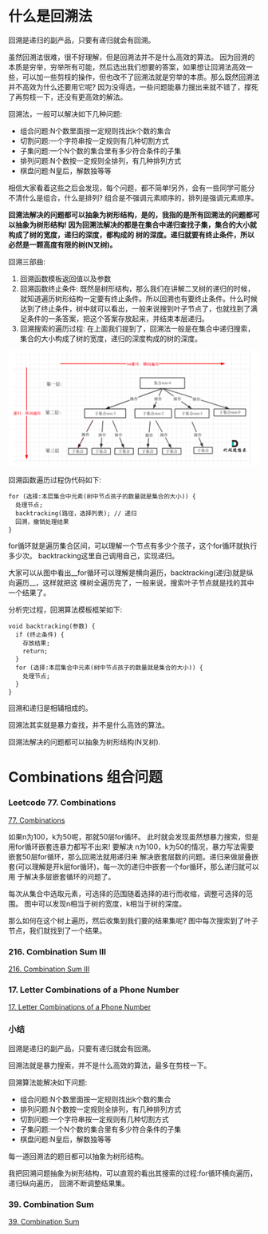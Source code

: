 # 什么是回溯法

回溯是递归的副产品，只要有递归就会有回溯。

虽然回溯法很难，很不好理解，但是回溯法并不是什么高效的算法。 因为回溯的本质是穷举，穷举所有可能，然后选出我们想要的答案，如果想让回溯法高效一些，可以加一些剪枝的操作，但也改不了回溯法就是穷举的本质。那么既然回溯法并不高效为什么还要用它呢? 因为没得选，一些问题能暴力搜出来就不错了，撑死了再剪枝一下，还没有更高效的解法。

回溯法，一般可以解决如下几种问题:  
* 组合问题:N个数里面按一定规则找出k个数的集合   
* 切割问题:一个字符串按一定规则有几种切割方式   
* 子集问题:一个N个数的集合里有多少符合条件的子集   
* 排列问题:N个数按一定规则全排列，有几种排列方式   
* 棋盘问题:N皇后，解数独等等  

相信大家看着这些之后会发现，每个问题，都不简单!另外，会有一些同学可能分不清什么是组合，什么是排列? 组合是不强调元素顺序的，排列是强调元素顺序。

__回溯法解决的问题都可以抽象为树形结构，是的，我指的是所有回溯法的问题都可以抽象为树形结构! 因为回溯法解决的都是在集合中递归查找子集，集合的大小就构成了树的宽度，递归的深度，都构成的 树的深度。递归就要有终止条件，所以必然是一颗高度有限的树(N叉树)。__

回溯三部曲: 
1. 回溯函数模板返回值以及参数  
2. 回溯函数终止条件: 既然是树形结构，那么我们在讲解二叉树的递归的时候，就知道遍历树形结构一定要有终止条件。所以回溯也有要终止条件。什么时候达到了终止条件，树中就可以看出，一般来说搜到叶子节点了，也就找到了满足条件的一条答案，把这个答案存放起来，并结束本层递归。
3. 回溯搜索的遍历过程: 在上面我们提到了，回溯法一般是在集合中递归搜索，集合的大小构成了树的宽度，递归的深度构成的树的深度。

<img src="https://github.com/Lelouch-Lamperouge-Code-Geass/LeetCode/blob/master/Problems%20arranged%20by%20algorithm/Figures/%E5%9B%9E%E6%BA%AF%E6%B3%95%20-%20%E6%A0%91.png">

回溯函数遍历过程伪代码如下:

```
for (选择:本层集合中元素(树中节点孩子的数量就是集合的大小)) { 
  处理节点;
  backtracking(路径，选择列表); // 递归
  回溯，撤销处理结果
}
```

for循环就是遍历集合区间，可以理解一个节点有多少个孩子，这个for循环就执行多少次。 backtracking这里自己调用自己，实现递归。

大家可以从图中看出__for循环可以理解是横向遍历，backtracking(递归)就是纵向遍历__，这样就把这 棵树全遍历完了，一般来说，搜索叶子节点就是找的其中一个结果了。

分析完过程，回溯算法模板框架如下:

```
void backtracking(参数) { 
  if (终止条件) {
    存放结果;
    return; 
  }
  for (选择:本层集合中元素(树中节点孩子的数量就是集合的大小)) { 
    处理节点;
  } 
}
```

回溯和递归是相辅相成的。

回溯法其实就是暴力查找，并不是什么高效的算法。

回溯法解决的问题都可以抽象为树形结构(N叉树).

# Combinations 组合问题

### Leetcode 77. Combinations


[77. Combinations](https://leetcode.com/problems/combinations/)

如果n为100，k为50呢，那就50层for循环。 此时就会发现虽然想暴力搜索，但是用for循环嵌套连暴力都写不出来! 要解决 n为100，k为50的情况，暴力写法需要嵌套50层for循环，那么回溯法就用递归来 解决嵌套层数的问题。递归来做层叠嵌套(可以理解是开k层for循环)，每一次的递归中嵌套一个for循环，那么递归就可以用 于解决多层嵌套循环的问题了。

每次从集合中选取元素，可选择的范围随着选择的进行而收缩，调整可选择的范围。 图中可以发现n相当于树的宽度，k相当于树的深度。

那么如何在这个树上遍历，然后收集到我们要的结果集呢? 图中每次搜索到了叶子节点，我们就找到了一个结果。

### 216. Combination Sum III

[216. Combination Sum III](https://leetcode.com/problems/combination-sum-iii/)

### 17. Letter Combinations of a Phone Number

[17. Letter Combinations of a Phone Number](https://leetcode.com/problems/letter-combinations-of-a-phone-number/)

### 小结

回溯是递归的副产品，只要有递归就会有回溯。 

回溯法就是暴力搜索，并不是什么高效的算法，最多在剪枝一下。 

回溯算法能解决如下问题:
* 组合问题:N个数里面按一定规则找出k个数的集合 
* 排列问题:N个数按一定规则全排列，有几种排列方式 
* 切割问题:一个字符串按一定规则有几种切割方式 
* 子集问题:一个N个数的集合里有多少符合条件的子集 
* 棋盘问题:N皇后，解数独等等

每一道回溯法的题目都可以抽象为树形结构。

我把回溯问题抽象为树形结构，可以直观的看出其搜索的过程:for循环横向遍历，递归纵向遍历， 回溯不断调整结果集。


### 39. Combination Sum

[39. Combination Sum](https://leetcode.com/problems/combination-sum/)
